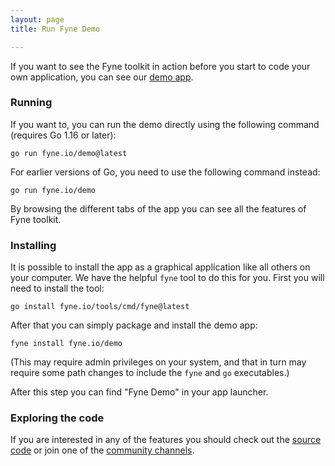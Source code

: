 ```yaml
---
layout: page
title: Run Fyne Demo

---
```


If you want to see the Fyne toolkit in action before you start to code your own application,
you can see our [demo app](https://github.com/fyne-io/demo/tree/main).

### Running

If you want to, you can run the demo directly using the following command (requires Go 1.16 or later):

    go run fyne.io/demo@latest

For earlier versions of Go, you need to use the following command instead:

    go run fyne.io/demo

By browsing the different tabs of the app you can see all the features of Fyne toolkit.

### Installing

It is possible to install the app as a graphical application like all others on your computer.
We have the helpful `fyne` tool to do this for you.
First you will need to install the tool:

	go install fyne.io/tools/cmd/fyne@latest

After that you can simply package and install the demo app:

	fyne install fyne.io/demo

(This may require admin privileges on your system, and that in turn may 
require some path changes to include the `fyne` and `go` executables.)

After this step you can find "Fyne Demo" in your app launcher.

### Exploring the code

If you are interested in any of the features you should  check out the
[source code](https://github.com/fyne-io/demo/tree/main)
or join one of the [community channels](https://fyne.io#contact).
